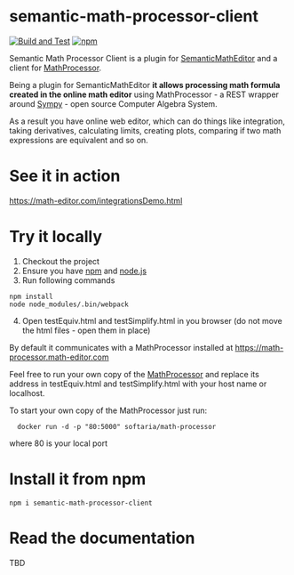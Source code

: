 # semantic-math-processor-client

[![Build and Test](https://github.com/softaria/semantic-math-processor-client/workflows/Build%20and%20Test/badge.svg)](https://github.com/softaria/semantic-math-processor-client/actions?query=workflow%3A%22Build+and+Test%22)
[![npm](https://img.shields.io/npm/v/semantic-math-processor-client)](https://www.npmjs.com/package/semantic-math-processor-client)


Semantic Math Processor Client is a plugin for [SemanticMathEditor](https://github.com/softaria/semantic-math-editor) and a client for [MathProcessor](https://github.com/softaria/math-processor).

Being a plugin for SemanticMathEditor **it allows processing math formula created in the online math editor** using MathProcessor - a REST wrapper around [Sympy](https://sympy.org) - open source Computer Algebra System.

As a result you have online web editor, which can do things like integration, taking derivatives, calculating limits, creating plots, comparing if two math expressions are equivalent and so on.

# See it in action

https://math-editor.com/integrationsDemo.html

# Try it locally

1. Checkout the project
2. Ensure you have [npm](https://www.npmjs.com/get-npm) and [node.js](https://nodejs.org/en/download/)
3. Run following commands
```
npm install
node node_modules/.bin/webpack
```

4. Open testEquiv.html and testSimplify.html in you browser (do not move the html files - open them in place)

By default it communicates with a MathProcessor installed at https://math-processor.math-editor.com

Feel free to run your own copy of the [MathProcessor](https://github.com/softaria/math-processor) and replace its address in testEquiv.html and testSimplify.html with your host name or localhost. 

To start your own copy of the MathProcessor just run:

```
  docker run -d -p "80:5000" softaria/math-processor
```
where 80 is your local port

# Install it from npm

```
npm i semantic-math-processor-client
```

# Read the documentation

TBD


